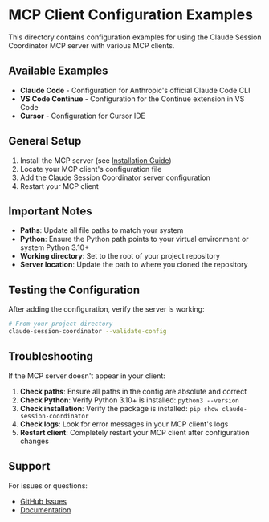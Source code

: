 # MCP Client Configuration Examples

This directory contains configuration examples for using the Claude Session
Coordinator MCP server with various MCP clients.

## Available Examples

- **Claude Code** - Configuration for Anthropic's official Claude Code CLI
- **VS Code Continue** - Configuration for the Continue extension in VS Code
- **Cursor** - Configuration for Cursor IDE

## General Setup

1. Install the MCP server (see [Installation Guide](../../docs/installation.md))
2. Locate your MCP client's configuration file
3. Add the Claude Session Coordinator server configuration
4. Restart your MCP client

## Important Notes

- **Paths**: Update all file paths to match your system
- **Python**: Ensure the Python path points to your virtual environment or
  system Python 3.10+
- **Working directory**: Set to the root of your project repository
- **Server location**: Update the path to where you cloned the repository

## Testing the Configuration

After adding the configuration, verify the server is working:

```bash
# From your project directory
claude-session-coordinator --validate-config
```

## Troubleshooting

If the MCP server doesn't appear in your client:

1. **Check paths**: Ensure all paths in the config are absolute and correct
2. **Check Python**: Verify Python 3.10+ is installed: `python3 --version`
3. **Check installation**: Verify the package is installed: `pip show claude-session-coordinator`
4. **Check logs**: Look for error messages in your MCP client's logs
5. **Restart client**: Completely restart your MCP client after configuration changes

## Support

For issues or questions:

- [GitHub Issues](https://github.com/BANCS-Norway/claude_session_coordinator/issues)
- [Documentation](https://csc.bancs.no)
